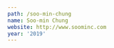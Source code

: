 ```yaml
---
path: /soo-min-chung
name: Soo-min Chung
website: http://www.soominc.com
year: '2019'
---
```

